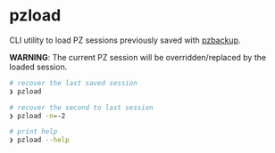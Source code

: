 # pzload

CLI utility to load PZ sessions previously saved with [pzbackup](../pzbackup/).

**WARNING**: The current PZ session will be overridden/replaced by the loaded session.

```bash
# recover the last saved session
❯ pzload

# recover the second to last session
❯ pzload -n=-2

# print help
❯ pzload --help
```
